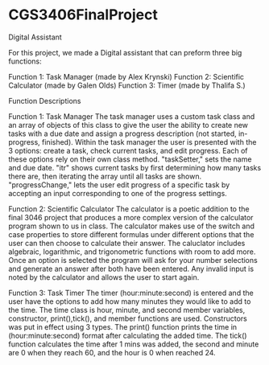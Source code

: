 # CGS3406FinalProject
Digital Assistant 

For this project, we made a Digital assistant that can preform three big functions: 

Function 1: Task Manager (made by Alex Krynski)
Function 2: Scientific Calculator (made by Galen Olds)
Function 3: Timer (made by Thalifa S.)


Function Descriptions

Function 1: Task Manager
  The task manager uses a custom task class and an array of objects of this class to give the user the ability to create new tasks with a due date and assign a progress description (not started, in-progress, finished). Within the task manager the user is presented with the 3 options: create a task, check current tasks, and edit progress. Each of these options rely on their own class method. "taskSetter," sets the name and due date. "itr" shows current tasks by first determining how many tasks there are, then iterating the array until all tasks are shown. "progressChange," lets the user edit progress of a specific task by accepting an input corresponding to one of the progress settings.
  
Function 2: Scientific Calculator
  The calculator is a poetic addition to the final 3046 project that produces a more complex version of the calculator program shown to us in class. The calculator makes use of the switch and case properties to store different formulas under different options that the user can then choose to calculate their answer. The caluclator includes algebraic, logarithmic, and trigonometric functions with room to add more. Once an option is selected the program will ask for your number selections and generate an answer after both have been entered. Any invalid input is noted by the calculator and allows the user to start again.
  
  Function 3: Task Timer 
The timer (hour:minute:second) is entered and the user have the options to add how many minutes they would like to add to the time. The time class is hour, minute, and second member variables, constructor, print(),tick(), and member functions are used.  Constructors was put in effect using 3 types. The print() function prints the time in (hour:minute:second) format after calculating the added time. The tick() function calculates the time after 1 mins was added, the second and minute are 0 when they reach 60, and the hour is 0 when reached 24.

  
